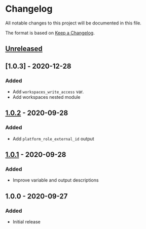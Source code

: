 # Changelog
All notable changes to this project will be documented in this file.

The format is based on [Keep a Changelog](https://keepachangelog.com/en/1.0.0/).

## [Unreleased]
## [1.0.3] - 2020-12-28
### Added
- Add `workspaces_write_access` var.
- Add workspaces nested module

## [1.0.2] - 2020-09-28
### Added
- Add `platform_role_external_id` output

## [1.0.1] - 2020-09-28
### Added
- Improve variable and output descriptions

## 1.0.0 - 2020-09-27
### Added
- Initial release

[Unreleased]: https://github.com/ComputeSoftware/terraform-aws-computesoftware-roles/compare/v1.0.2...HEAD
[1.0.2]: https://github.com/ComputeSoftware/terraform-aws-computesoftware-roles/compare/v1.0.1...v1.0.2
[1.0.1]: https://github.com/ComputeSoftware/terraform-aws-computesoftware-roles/compare/v1.0.0...v1.0.1